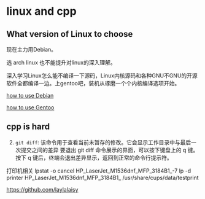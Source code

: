 # linux and cpp

## What version of Linux to choose
现在主力用Debian。

选 arch linux 也不能提升对linux的深入理解。

深入学习Linux怎么能不编译一下源码，Linux内核源码和各种GNU不GNU的开源软件全都编译一边。​上gentoo吧，装机从琢磨一个个内核编译选项开始。

[how to use Debian](./file/how%20to%20use%20debian.md)

[how to use Gentoo](./files/how%20to%20use%20Gentoo.md)

## cpp is hard

2. `git diff`: 该命令用于查看当前未暂存的修改。它会显示工作目录中与最后一次提交之间的差异
要退出 git diff 命令展示的界面，可以按下键盘上的 q 键。按下 q 键后，终端会退出差异显示，返回到正常的命令行提示符。

打印机相关
lpstat -o
cancel HP_LaserJet_M1536dnf_MFP_3184B1_-7
lp -d  printer HP_LaserJet_M1536dnf_MFP_3184B1_ /usr/share/cups/data/testprint

https://github.com/laylalaisy